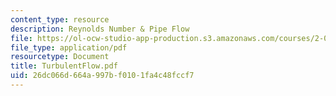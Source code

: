 ```yaml
---
content_type: resource
description: Reynolds Number & Pipe Flow
file: https://ol-ocw-studio-app-production.s3.amazonaws.com/courses/2-000-how-and-why-machines-work-spring-2002/26dc066d664a997bf0101fa4c48fccf7_TurbulentFlow.pdf
file_type: application/pdf
resourcetype: Document
title: TurbulentFlow.pdf
uid: 26dc066d-664a-997b-f010-1fa4c48fccf7
---
```

